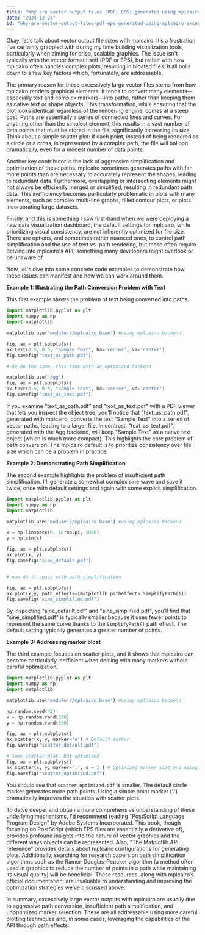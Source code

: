 ```yaml
---
title: "Why are vector output files (PDF, EPS) generated using mplcairo excessively large?"
date: "2024-12-23"
id: "why-are-vector-output-files-pdf-eps-generated-using-mplcairo-excessively-large"
---
```


Okay, let's talk about vector output file sizes with mplcairo. It’s a frustration I've certainly grappled with during my time building visualization tools, particularly when aiming for crisp, scalable graphics. The issue isn't typically with the vector format itself (PDF or EPS), but rather with how mplcairo often handles complex plots, resulting in bloated files. It all boils down to a few key factors which, fortunately, are addressable.

The primary reason for these excessively large vector files stems from how mplcairo renders graphical elements. It tends to convert many elements—especially text and complex markers—into paths, rather than keeping them as native text or shape objects. This transformation, while ensuring that the plot looks identical regardless of the rendering engine, comes at a steep cost. Paths are essentially a series of connected lines and curves. For anything other than the simplest element, this results in a vast number of data points that must be stored in the file, significantly increasing its size. Think about a simple scatter plot: if each point, instead of being rendered as a circle or a cross, is represented by a complex path, the file will balloon dramatically, even for a modest number of data points.

Another key contributor is the lack of aggressive simplification and optimization of these paths. mplcairo sometimes generates paths with far more points than are necessary to accurately represent the shapes, leading to redundant data. Furthermore, overlapping or intersecting elements might not always be efficiently merged or simplified, resulting in redundant path data. This inefficiency becomes particularly problematic in plots with many elements, such as complex multi-line graphs, filled contour plots, or plots incorporating large datasets.

Finally, and this is something I saw first-hand when we were deploying a new data visualization dashboard, the default settings for mplcairo, while prioritizing visual consistency, are not inherently optimized for file size. There are options, and sometimes rather nuanced ones, to control path simplification and the use of text vs. path rendering, but these often require delving into mplcairo's API, something many developers might overlook or be unaware of.

Now, let's dive into some concrete code examples to demonstrate how these issues can manifest and how we can work around them.

**Example 1: Illustrating the Path Conversion Problem with Text**

This first example shows the problem of text being converted into paths.

```python
import matplotlib.pyplot as plt
import numpy as np
import matplotlib

matplotlib.use('module://mplcairo.base') #using mplcairo backend

fig, ax = plt.subplots()
ax.text(0.5, 0.5, "Sample Text", ha='center', va='center')
fig.savefig("text_as_path.pdf")

# Re-do the same, this time with an optimized backend

matplotlib.use('Agg')
fig, ax = plt.subplots()
ax.text(0.5, 0.5, "Sample Text", ha='center', va='center')
fig.savefig("text_as_text.pdf")

```

If you examine "text_as_path.pdf" and "text_as_text.pdf" with a PDF viewer that lets you inspect the object tree, you’ll notice that "text_as_path.pdf", generated with mplcairo, converts the text "Sample Text" into a series of vector paths, leading to a larger file. In contrast, "text_as_text.pdf", generated with the Agg backend, will keep "Sample Text" as a native text object (which is much more compact). This highlights the core problem of path conversion. The mplcairo default is to prioritize consistency over file size which can be a problem in practice.

**Example 2: Demonstrating Path Simplification**

The second example highlights the problem of insufficient path simplification. I'll generate a somewhat complex sine wave and save it twice, once with default settings and again with some explicit simplification.

```python
import matplotlib.pyplot as plt
import numpy as np
import matplotlib

matplotlib.use('module://mplcairo.base') #using mplcairo backend

x = np.linspace(0, 10*np.pi, 1000)
y = np.sin(x)

fig, ax = plt.subplots()
ax.plot(x, y)
fig.savefig("sine_default.pdf")


# now do it again with path simplification

fig, ax = plt.subplots()
ax.plot(x,y, path_effects=[matplotlib.patheffects.SimplifyPath()])
fig.savefig("sine_simplified.pdf")
```

By inspecting "sine_default.pdf" and "sine_simplified.pdf", you’ll find that "sine_simplified.pdf" is typically smaller because it uses fewer points to represent the same curve thanks to the `SimplifyPath()` path effect. The default setting typically generates a greater number of points.

**Example 3: Addressing marker bloat**

The third example focuses on scatter plots, and it shows that mplcairo can become particularly inefficient when dealing with many markers without careful optimization.

```python
import matplotlib.pyplot as plt
import numpy as np
import matplotlib

matplotlib.use('module://mplcairo.base') #using mplcairo backend

np.random.seed(42)
x = np.random.rand(500)
y = np.random.rand(500)

fig, ax = plt.subplots()
ax.scatter(x, y, marker='o') # Default marker
fig.savefig("scatter_default.pdf")

# Same scatter plot, but optimized
fig, ax = plt.subplots()
ax.scatter(x, y, marker='.', s = 1 ) # Optimized marker size and using point instead of circle.
fig.savefig("scatter_optimized.pdf")
```
You should see that `scatter_optimized.pdf` is smaller. The default circle marker generates more path points. Using a simple point marker ('.') dramatically improves the situation with scatter plots.

To delve deeper and obtain a more comprehensive understanding of these underlying mechanisms, I'd recommend reading "PostScript Language Program Design" by Adobe Systems Incorporated. This book, though focusing on PostScript (which EPS files are essentially a derivative of), provides profound insights into the nature of vector graphics and the different ways objects can be represented. Also, "The Matplotlib API reference" provides details about mplcairo configurations for generating plots. Additionally, searching for research papers on path simplification algorithms such as the Ramer-Douglas-Peucker algorithm (a method often used in graphics to reduce the number of points in a path while maintaining its visual quality) will be beneficial. These resources, along with mplcairo’s official documentation, are invaluable to understanding and improving the optimization strategies we’ve discussed above.

In summary, excessively large vector outputs with mplcairo are usually due to aggressive path conversion, insufficient path simplification, and unoptimized marker selection. These are all addressable using more careful plotting techniques and, in some cases, leveraging the capabilities of the API through path effects.
